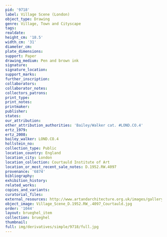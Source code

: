 ```yaml
---
pid: '9718'
label: Village Scene (London)
object_type: Drawing
genre: Village, Town and Cityscape
tags: 
realdate: 
height_cm: '18.5'
width_cm: '31'
diameter_cm: 
plate_dimensions: 
support: Paper
drawing_medium: Pen and brown ink
signature: 
signature_location: 
support_marks: 
further_inscription: 
collaborators: 
collaborator_notes: 
collectors_patrons: 
print_type: 
print_notes: 
printmaker: 
publisher: 
states: 
our_attribution: 
other_attribution_authorities: 'Bailey/Walker cat. #LOND.CO.4'
ertz_1979: 
ertz_2008: 
bailey_walker: LOND.CO.4
hollstein_no: 
collection_type: Public
location_country: England
location_city: London
location_collection: Courtauld Institute of Art
location_or_most_recent_sale_notes: D.1952.RW.4097
provenance: '6874'
bibliography: 
exhibition_history: 
related_works: 
copies_and_variants: 
curatorial_files: 
external_resources: http://www.artandarchitecture.org.uk/images/gallery/1e03f76a.html
object_image: Village_Scene_D.1952.RW_.4097_Courtauld.jpg
order: '1044'
layout: brueghel_item
collection: brueghel
thumbnail: 
full: img/derivatives/simple/9718/full.jpg
---
```

